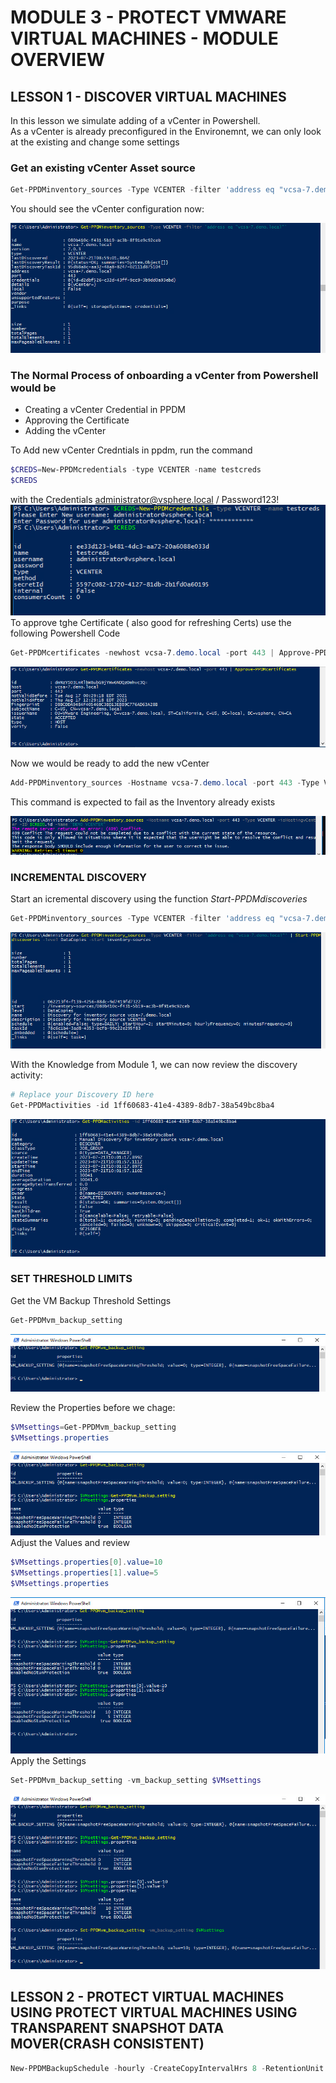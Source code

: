 # MODULE 3 - PROTECT VMWARE VIRTUAL MACHINES - MODULE OVERVIEW

## LESSON 1 - DISCOVER VIRTUAL MACHINES

In this lesson we simulate adding of a vCenter in Powershell.  
As a vCenter is already preconfigured in the Environemnt, we can only look at the existing and change some settings

### Get an existing vCenter Asset source

```Powershell
Get-PPDMinventory_sources -Type VCENTER -filter 'address eq "vcsa-7.demo.local"'
```

You should see the vCenter configuration now:

![Alt text](image-6.png)

### The Normal Process of onboarding a vCenter from Powershell would be

- Creating a vCenter Credential in PPDM
- Approving the Certificate
- Adding the vCenter

To Add  new vCenter Credntials in ppdm, run the command

```Powershell
$CREDS=New-PPDMcredentials -type VCENTER -name testcreds
$CREDS
```

with the Credentials <administrator@vsphere.local> / Password123!
![New Cred](image-9.png)
To approve tghe Certificate ( also good for refreshing Certs) use the following Powershell Code

```Powershell
Get-PPDMcertificates -newhost vcsa-7.demo.local -port 443 | Approve-PPDMcertificates
```

![Approve Certificates](image-7.png)

Now we  would be ready to add the new vCenter

```Powershell
Add-PPDMinventory_sources -Hostname vcsa-7.demo.local -port 443 -Type VCENTER -isHostingvCenter -ID $CREDS.id -Name "DEMO VCENTER"
```

This command is expected to fail as the Inventory already exists

![Alt text](image-10.png)

### INCREMENTAL DISCOVERY

Start an icremental discovery using the function *Start-PPDMdiscoveries*

```Powershell
Get-PPDMinventory_sources -Type VCENTER -filter 'address eq "vcsa-7.demo.local"' | Start-PPDMdiscoveries -level DataCopies -start inventory-sources
```

![vCenter Discoveries](image-11.png)

With the Knowledge from Module 1, we can now review the discovery activity:

```Powershell
# Replace your Discovery ID here
Get-PPDMactivities -id 1ff60683-41e4-4389-8db7-38a549bc8ba4 
```

![Get-PPDMactivities](image-12.png)

### SET THRESHOLD LIMITS

Get the VM Backup Threshold Settings 

```Powershell
Get-PPDMvm_backup_setting
```

![Alt text](image-14.png)

Review the Properties before we chage:

```Powershell
$VMsettings=Get-PPDMvm_backup_setting
$VMsettings.properties
```

![Alt text](image-13.png)
Adjust the Values and review

```Powershell
$VMsettings.properties[0].value=10
$VMsettings.properties[1].value=5
$VMsettings.properties
```

![Alt text](image-15.png)
Apply the Settings

```Powershell
Set-PPDMvm_backup_setting -vm_backup_setting $VMsettings
```

![Alt text](image-16.png)

## LESSON 2 - PROTECT VIRTUAL MACHINES USING PROTECT VIRTUAL MACHINES USING TRANSPARENT SNAPSHOT DATA MOVER(CRASH CONSISTENT)

```Powershell
New-PPDMBackupSchedule -hourly -CreateCopyIntervalHrs 8 -RetentionUnit DAY -RetentionInterval 2
```